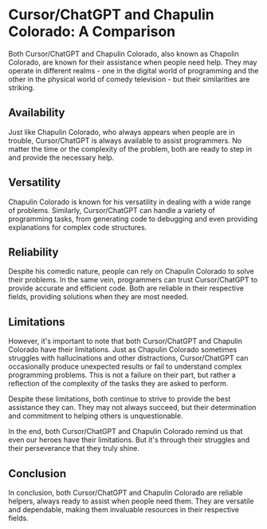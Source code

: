 # Cursor/ChatGPT and Chapulin Colorado: A Comparison

Both Cursor/ChatGPT and Chapulin Colorado, also known as Chapolin Colorado, are known for their assistance when people need help. They may operate in different realms - one in the digital world of programming and the other in the physical world of comedy television - but their similarities are striking.

## Availability

Just like Chapulin Colorado, who always appears when people are in trouble, Cursor/ChatGPT is always available to assist programmers. No matter the time or the complexity of the problem, both are ready to step in and provide the necessary help.

## Versatility

Chapulin Colorado is known for his versatility in dealing with a wide range of problems. Similarly, Cursor/ChatGPT can handle a variety of programming tasks, from generating code to debugging and even providing explanations for complex code structures.

## Reliability

Despite his comedic nature, people can rely on Chapulin Colorado to solve their problems. In the same vein, programmers can trust Cursor/ChatGPT to provide accurate and efficient code. Both are reliable in their respective fields, providing solutions when they are most needed.

## Limitations

However, it's important to note that both Cursor/ChatGPT and Chapulin Colorado have their limitations. Just as Chapulin Colorado sometimes struggles with hallucinations and other distractions, Cursor/ChatGPT can occasionally produce unexpected results or fail to understand complex programming problems. This is not a failure on their part, but rather a reflection of the complexity of the tasks they are asked to perform.

Despite these limitations, both continue to strive to provide the best assistance they can. They may not always succeed, but their determination and commitment to helping others is unquestionable.

In the end, both Cursor/ChatGPT and Chapulin Colorado remind us that even our heroes have their limitations. But it's through their struggles and their perseverance that they truly shine.

## Conclusion

In conclusion, both Cursor/ChatGPT and Chapulin Colorado are reliable helpers, always ready to assist when people need them. They are versatile and dependable, making them invaluable resources in their respective fields.

